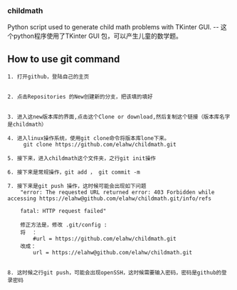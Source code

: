 ### childmath
Python script used to generate child math problems with TKinter GUI. -- 这个python程序使用了TKinter GUI 包，可以产生儿童的数学题。

## How to use git command 

	1. 打开github，登陆自己的主页


	2. 点击Repositories 的New创建新的分支，把该填的填好


	3. 进入这new版本库的界面,点击这个Clone or download,然后复制这个链接（版本库名字是childmath）

	4. 进入linux操作系统，使用git clone命令将版本库lone下来。
         git clone https://github.com/elahw/childmath.git

	5. 接下来，进入childmath这个文件夹，之行git init操作

	6. 接下来是常规操作，git add ， git commit -m 
    
	7. 接下来是git push 操作，这时候可能会出现如下问题
        "error: The requested URL returned error: 403 Forbidden while accessing https://elahw@github.com/elahw/childmath.git/info/refs

        fatal: HTTP request failed"

        修正方法是，修改 .git/config :
        将  ：
        	#url = https://github.com/elahw/childmath.git
        改成：
	        url = https://elahw@github.com/elahw/childmath.git


    8. 这时候之行git push，可能会出现openSSH，这时候需要输入密码，密码是github的登录密码

